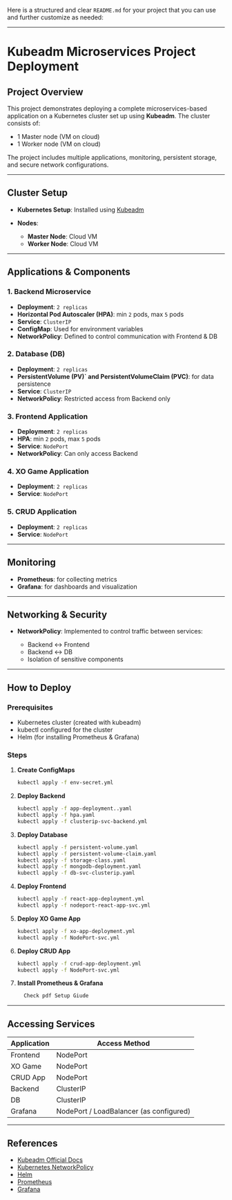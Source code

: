 Here is a structured and clear `README.md` for your project that you can use and further customize as needed:

---

# Kubeadm Microservices Project Deployment

## Project Overview

This project demonstrates deploying a complete microservices-based application on a Kubernetes cluster set up using **Kubeadm**. The cluster consists of:

* 1 Master node (VM on cloud)
* 1 Worker node (VM on cloud)

The project includes multiple applications, monitoring, persistent storage, and secure network configurations.

---

## Cluster Setup

* **Kubernetes Setup**: Installed using [Kubeadm](https://kubernetes.io/docs/setup/production-environment/tools/kubeadm/create-cluster-kubeadm/)
* **Nodes**:

  * **Master Node**: Cloud VM
  * **Worker Node**: Cloud VM

---

## Applications & Components

### 1. Backend Microservice

* **Deployment**: `2 replicas`
* **Horizontal Pod Autoscaler (HPA)**: min `2` pods, max `5` pods
* **Service**: `ClusterIP`
* **ConfigMap**: Used for environment variables
* **NetworkPolicy**: Defined to control communication with Frontend & DB

### 2. Database (DB)

* **Deployment**: `2 replicas`
* **PersistentVolume (PV)\` and PersistentVolumeClaim (PVC)**: for data persistence
* **Service**: `ClusterIP`
* **NetworkPolicy**: Restricted access from Backend only

### 3. Frontend Application

* **Deployment**: `2 replicas`
* **HPA**: min `2` pods, max `5` pods
* **Service**: `NodePort`
* **NetworkPolicy**: Can only access Backend

### 4. XO Game Application

* **Deployment**: `2 replicas`
* **Service**: `NodePort`

### 5. CRUD Application

* **Deployment**: `2 replicas`
* **Service**: `NodePort`

---

## Monitoring

* **Prometheus**: for collecting metrics
* **Grafana**: for dashboards and visualization

---

## Networking & Security

* **NetworkPolicy**: Implemented to control traffic between services:

  * Backend ↔️ Frontend
  * Backend ↔️ DB
  * Isolation of sensitive components

---

## How to Deploy

### Prerequisites

* Kubernetes cluster (created with kubeadm)
* kubectl configured for the cluster
* Helm (for installing Prometheus & Grafana)

### Steps

1. **Create ConfigMaps**

   ```bash
   kubectl apply -f env-secret.yml
   ```

2. **Deploy Backend**

   ```bash
   kubectl apply -f app-deployment..yaml
   kubectl apply -f hpa.yaml
   kubectl apply -f clusterip-svc-backend.yml
   ```

3. **Deploy Database**

   ```bash
   kubectl apply -f persistent-volume.yaml
   kubectl apply -f persistent-volume-claim.yaml
   kubectl apply -f storage-class.yaml
   kubectl apply -f mongodb-deployment.yaml
   kubectl apply -f db-svc-clusterip.yaml
   ```

4. **Deploy Frontend**

   ```bash
   kubectl apply -f react-app-deployment.yml
   kubectl apply -f nodeport-react-app-svc.yml
   ```

5. **Deploy XO Game App**

   ```bash
   kubectl apply -f xo-app-deployment.yml
   kubectl apply -f NodePort-svc.yml
   ```

6. **Deploy CRUD App**

   ```bash
   kubectl apply -f crud-app-deployment.yml
   kubectl apply -f NodePort-svc.yml
   ```

7. **Install Prometheus & Grafana**

   ```bash
     Check pdf Setup Giude 
   ```

---

## Accessing Services

| Application | Access Method                           |
| ----------- | --------------------------------------- |
| Frontend    | NodePort                                |
| XO Game     | NodePort                                |
| CRUD App    | NodePort                                |
| Backend     | ClusterIP                               |
| DB          | ClusterIP                               |
| Grafana     | NodePort / LoadBalancer (as configured) |

---

## References

* [Kubeadm Official Docs](https://kubernetes.io/docs/setup/production-environment/tools/kubeadm/create-cluster-kubeadm/)
* [Kubernetes NetworkPolicy](https://kubernetes.io/docs/concepts/services-networking/network-policies/)
* [Helm](https://helm.sh/)
* [Prometheus](https://prometheus.io/)
* [Grafana](https://grafana.com/)
